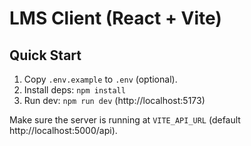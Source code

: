 # LMS Client (React + Vite)

## Quick Start
1. Copy `.env.example` to `.env` (optional).
2. Install deps: `npm install`
3. Run dev: `npm run dev` (http://localhost:5173)

Make sure the server is running at `VITE_API_URL` (default http://localhost:5000/api).
